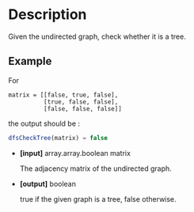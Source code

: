 # Description

Given the undirected graph, check whether it is a tree.

## Example

For

```
matrix = [[false, true, false],
          [true, false, false],
          [false, false, false]]
```

the output should be :

```javascript
dfsCheckTree(matrix) = false
```

- **[input]** array.array.boolean matrix

  The adjacency matrix of the undirected graph.

- **[output]** boolean

  true if the given graph is a tree, false otherwise.
